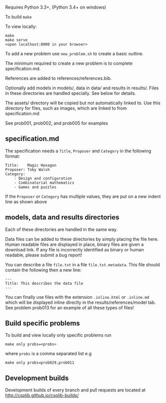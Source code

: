 Requires Python 3.3+,  (Python 3.4+ on windows)

To build  `make`




To view locally:

    make
    make serve
    <open localhost:8000 in your browser>

To add a new problem use `new_problem.sh` to create a basic outline.

The minimum required to create a new problem is to complete
specification.md.

References are added to references/references.bib.

Optionally add models in models/, data in data/ and results in results/.
Files in these directories are handled specially. See below for details.

The assets/ directory will be copied but not automatically linked to.
Use this directory for files, such as images, which are linked to from
specification.md

See prob001, prob002, and prob005 for examples


specification.md
----------------

The specification needs a `Title`, `Proposer` and `Category` in the following format:

    Title:    Magic Hexagon
    Proposer: Toby Walsh
    Category: 
        - Design and configuration
        - Combinatorial mathematics
        - Games and puzzles

If the `Proposer` or `Category` has multiple values, they are put on
a new indent line as shown above

models, data and results directories
------------------------------------

Each of these directories are handled in the same way.

Data files can be added to these directories by simply placing the
file here. Human readable files are displayed in place, binary files
are given a download link. If any file is incorrectly identified
as binary or human readable, please submit a bug report!

You can describe a file `file.txt` in a file `file.txt.metadata`.
This file should contain the following then a new line:

    ---
    Title: This describes the data file
    ---


You can finally use files with the extension `.inline.html` or
`.inline.md` which will be displayed inline directly in the
results/references/model tab. See problem prob013 for an example
of all these types of files!

Build specific problems
------------------------
To build and view locally only specific problems run

    make only probs=<probs>

where `probs` is a comma separated list e.g

    make only probs=prob029,prob011


Development builds
------------------

Development builds of every branch and pull requests are located at http://csplib.github.io/csplib-builds/
